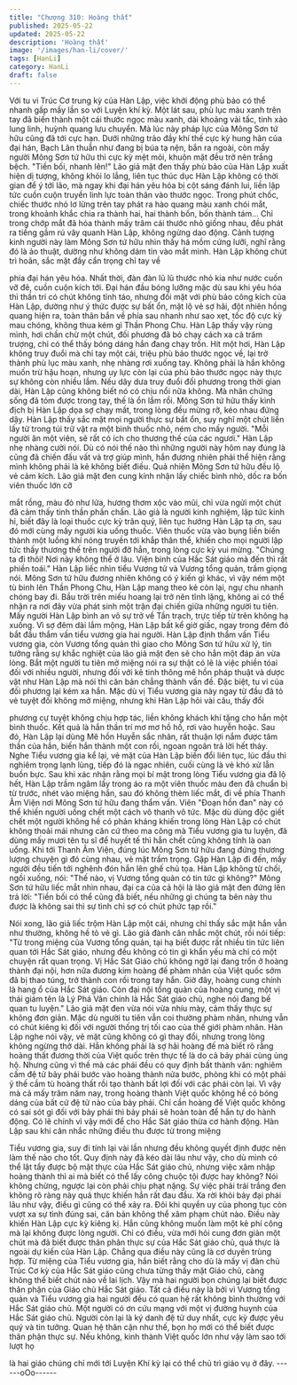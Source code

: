 ```yaml
---
title: "Chương 310: Hoàng thất"
published: 2025-05-22
updated: 2025-05-22
description: 'Hoàng thất'
image: '/images/han-li/cover/'
tags: [HanLi]
category: HanLi
draft: false
---
```


Với tu vi Trúc Cơ trung kỳ của Hàn Lập, việc khởi động phù bảo
có thể nhanh gấp mấy lần so với Luyện khí kỳ.
Một lát sau, phù lục màu xanh trên tay đã biến thành một cái
thước ngọc màu xanh, dài khoảng vài tấc, tinh xảo lung linh,
huỳnh quang lưu chuyển.
Mà lúc này pháp lực của Mông Sơn tứ hữu cũng đã tới cực hạn.
Dưới những trảo đầy khí thế cực kỳ hung hãn của đại hán, Bạch
Lân thuẫn như đang bị búa tạ nện, bắn ra ngoài, còn mấy người
Mông Sơn tứ hữu thì cực kỳ mệt mỏi, khuôn mặt đều trở nên
trắng bệch.
"Tiền bối, nhanh lên!"
Lão giả mặt đen thấy phù bảo của Hàn Lập xuất hiện dị tượng,
không khỏi lo lắng, liên tục thúc dục
Hàn Lập không có thời gian để ý tới lão, mà ngay khi đại hán yêu
hóa bị cột sáng đánh lui, liền lập tức cuồn cuộn truyền linh lực
toàn thân vào thước ngọc.
Trong phút chốc, chiếc thước nhỏ lơ lửng trên tay phát ra hào
quang màu xanh chói mắt, trong khoảnh khắc chia ra thành hai,
hai thành bốn, bốn thành tám… Chỉ trong chớp mắt đã hóa thành
mấy trăm cái thước nhỏ giống nhau, đều phát ra tiếng gầm rú vây
quanh Hàn Lập, không ngừng dao động.
Cảnh tượng kinh người này làm Mông Sơn tứ hữu nhìn thấy há
mồm cứng lưỡi, nghĩ rằng đó là ảo thuật, dường như không dám
tin vào mắt mình.
Hàn Lập không chút trì hoãn, sắc mặt đầy cẩn trọng chỉ tay về

phía đại hán yêu hóa. Nhất thời, đàn đàn lũ lũ thước nhỏ kia như
nước cuốn vỡ đê, cuồn cuộn kích tới.
Đại hán đầu bóng lưỡng mặc dù sau khi yêu hóa thì thần trí có
chút không tỉnh táo, nhưng đối mặt với phù bảo công kích của
Hàn Lập, dường như ý thức được sự bất ổn, mặt lộ vẻ sợ hãi, đột
nhiên hồng quang hiện ra, toàn thân bắn về phía sau nhanh như
sao xẹt, tốc độ cực kỳ mau chóng, không thua kém gì Thần
Phong Chu.
Hàn Lập thấy vậy rùng mình, hơi chần chừ một chút, đối phương
đã bỏ chạy cách xa cả trăm trượng, chỉ có thể thấy bóng dáng
hắn đang chạy trốn.
Hít một hơi, Hàn Lập không truy đuổi mà chỉ tay một cái, triệu phù
bảo thước ngọc về, lại trở thành phù lục màu xanh, nhẹ nhàng rơi
xuống tay.
Không phải là hắn không muốn trừ hậu hoạn, nhưng uy lực còn
lại của phù bảo thước ngọc này thực sự không còn nhiều lắm.
Nếu dây dưa truy đuổi đối phương trong thời gian dài, Hàn Lập
cũng không biết nó có chịu nổi nữa không. Mà nhân chứng sống
đã tóm được trong tay, thế là ổn lắm rồi.
Mông Sơn tứ hữu thấy kình địch bị Hàn Lập dọa sợ chạy mất,
trong lòng đều mừng rỡ, kéo nhau đứng dậy.
Hàn Lập thấy sắc mặt mọi người thực sự bất ổn, suy nghĩ một
chút liền lấy từ trong túi trữ vật ra một bình thuốc nhỏ, ném cho
mấy người.
"Mỗi người ăn một viên, sẽ rất có ích cho thương thế của các
ngươi." Hàn Lập nhẹ nhàng cười nói.
Dù có nói thế nào thì những người này hôm nay đúng là cũng đã
chiến đấu vất vả trợ giúp mình, hắn đương nhiên phải thể hiện
rằng mình không phải là kẻ không biết điều.
Quả nhiên Mông Sơn tứ hữu đều lộ vẻ cảm kích. Lão giả mặt đen
cung kính nhận lấy chiếc bình nhỏ, dốc ra bốn viên thuốc lớn cỡ

mắt rồng, màu đỏ như lửa, hương thơm xộc vào mũi, chỉ vừa
ngửi một chút đã cảm thấy tinh thần phấn chấn.
Lão giả là người kinh nghiệm, lập tức kinh hỉ, biết đây là loại
thuốc cực kỳ trân quý, liên tục hướng Hàn Lập tạ ơn, sau đó mới
cùng mấy người kia uống thuốc.
Viên thuốc vừa vào bụng liền biến thành một luồng khí nóng
truyền tới khắp thân thể, khiến cho mọi người lập tức thấy thương
thế trên người đỡ hẳn, trong lòng cực kỳ vui mừng.
"Chúng ta đi thôi! Nơi này không thể ở lâu. Viện binh của Hắc Sát
giáo mà đến thì rất phiền toái." Hàn Lập liếc nhìn tiểu Vương tử
và Vương tổng quản, trầm giọng nói.
Mông Sơn tứ hữu đương nhiên không có ý kiến gì khác, vì vậy
ném một tù binh lên Thần Phong Chu, Hàn Lập mang theo kẻ còn
lại, ngự chu nhanh chóng bay đi.
Bầu trời trên miếu hoang lại trở nên tĩnh lặng, không ai có thể
nhận ra nơi đây vừa phát sinh một trận đại chiến giữa những
người tu tiên.
Mấy người Hàn Lập bình an vô sự trở về Tần trạch, trực tiếp từ
trên không hạ xuống.
Vì sợ đêm dài lắm mộng, Hàn Lập bất kể giờ giấc, ngay trong
đêm đó bắt đầu thẩm vấn tiểu vương gia hai người.
Hàn Lập định thẩm vấn Tiểu vương gia, còn Vương tổng quản thì
giao cho Mông Sơn tứ hữu xử lý, tin tưởng rằng sự khắc nghiệt
của lão giả mặt đen sẽ cho hắn một đáp án vừa lòng.
Bắt một người tu tiên mở miệng nói ra sự thật có lẽ là việc phiền
tóai đối với nhiều người, nhưng đối với kẻ tinh thông mê hồn pháp
thuật và dược vật như Hàn Lập mà nói thì căn bản chẳng thành
vấn đề. Đặc biệt, tu vi của đối phương lại kém xa hắn.
Mặc dù vị Tiểu vương gia này ngay từ đầu đã tỏ vẻ tuyệt đối
không mở miệng, nhưng khi Hàn Lập hỏi vài câu, thấy đối

phương cự tuyệt không chịu hợp tác, liền không khách khí tặng
cho hắn một bình thuốc. Kết quả là hắn thần trí mơ mơ hồ hồ, rơi
vào huyễn hoặc.
Sau đó, Hàn Lập lại dùng Mê hồn Huyễn sắc nhãn, rất thuận lợi
nắm được tâm thần của hắn, biến hắn thành một con rối, ngoan
ngoãn trả lời hết thảy.
Nghe Tiểu vương gia kể lại, vẻ mặt của Hàn Lập biến đổi liên tục,
lúc đầu thì nghiêm trọng lạnh lùng, tiếp đó là ngạc nhiên, cuối
cùng là vẻ khó xử lẫn buồn bực.
Sau khi xác nhận rằng mọi bí mật trong lòng Tiểu vương gia đã lộ
hết, Hàn Lập trầm ngâm lấy trong áo ra một viên thuốc màu đen
đã chuẩn bị từ trước, nhét vào miệng hắn, sau đó không thèm liếc
mắt, đi về phía Thanh Âm Viện nơi Mông Sơn tứ hữu đang thẩm
vấn.
Viên "Đoạn hồn đan" này có thể khiến người uống chết một cách
vô thanh vô tức.
Mặc dù dùng độc giết chết một người không hề có phản kháng
khiến trong lòng Hàn Lập có chút không thoải mái nhưng căn cứ
theo ma công mà Tiểu vương gia tu luyện, đã dùng mấy mươi tên
tu sĩ để huyết tế thì hắn chết cũng không tính là oan uổng.
Khi tới Thanh Âm Viện, đúng lúc Mông Sơn tứ hữu đang đứng
thương lượng chuyện gì đó cùng nhau, vẻ mặt trầm trọng. Gặp
Hàn Lập đi đến, mấy người đều tiến tới nghênh đón hắn lên ghế
chủ tọa.
Hàn Lập không từ chối, ngồi xuống, nói:
"Thế nào, vị Vương tổng quản có tin tức gì không?"
Mông Sơn tứ hữu liếc mắt nhìn nhau, đại ca của cả hội là lão giả
mặt đen đứng lên trả lời:
"Tiền bối có thể cũng đã biết, nếu những gì chúng ta bên này thu
được là không sai thì sự tình chỉ sợ có chút phức tạp rồi."

Nói xong, lão giả liếc trộm Hàn Lập một cái, nhưng chỉ thấy sắc
mặt hắn vẫn như thường, không hề tỏ vẻ gì.
Lão giả đành cân nhắc một chút, rồi nói tiếp:
"Từ trong miệng của Vương tổng quản, tại hạ biết được rất nhiều
tin tức liên quan tới Hắc Sát giáo, nhưng đều không có tin gì khẩn
yếu mà chỉ có một chuyện rất quan trọng. Vị Hắc Sát Giáo chủ
không ngờ lại đang trốn ở hoàng thành đại nội, hơn nữa đương
kim hoàng đế phàm nhân của Việt quốc sớm đã bị thao túng, trở
thành con rối trong tay hắn. Giờ đây, hoàng cung chính là hang ổ
của Hắc Sát giáo. Còn đại nội tổng quản của hoàng cung, một vị
thái giám tên là Lý Phá Vân chính là Hắc Sát giáo chủ, nghe nói
đang bế quan tu luyện."
Lão giả mặt đen vừa nói vừa nhíu mày, cảm thấy thực sự không
đơn giản. Mặc dù người tu tiên vẫn coi thường phàm nhân,
nhưng vẫn có chút kiêng kị đối với người thống trị tối cao của thế
giới phàm nhân.
Hàn Lập nghe nói vậy, vẻ mặt cũng không có gì thay đổi, nhưng
trong lòng không ngừng thở dài.
Hắn không phải là sợ hãi hoàng đế mà biết rõ rằng hoàng thất
đương thời của Việt quốc trên thực tế là do cả bảy phái cùng ủng
hộ.
Nhưng cũng vì thế mà các phái đều có quy định bất thành văn:
nghiêm cấm đệ tử bảy phái bước vào hoàng thành nửa bước,
phòng khi có một phái ỷ thế cầm tù hoàng thất rồi tạo thành bất
lợi đối với các phái còn lại.
Vì vậy mà cả mấy trăm năm nay, trong hoàng thành Việt quốc
không hề có bóng dáng của bất cứ đệ tử nào của bảy phái. Chỉ
cần hoàng đế Việt quốc không có sai sót gì đối với bảy phái thì
bảy phái sẽ hoàn toàn để hắn tự do hành động. Có lẽ chính vì vậy
mới để cho Hắc Sát giáo thừa cơ hành động.
Hàn Lập sau khi cân nhắc những điều thu được từ trong miệng

Tiểu vương gia, suy đi tính lại vài lần nhưng đều không quyết định
được nên làm thế nào cho tốt.
Quy định này đã kéo dài lâu như vậy, cho dù mình có thể lật tẩy
được bộ mặt thực của Hắc Sát giáo chủ, nhưng việc xâm nhập
hoàng thành thì ai mà biết có thể lấy công chuộc tội được hay
không? Nói không chừng, ngược lại còn phải chịu phạt nặng.
Sự việc phải trái trắng đen không rõ ràng này quả thực khiến hắn
rất đau đầu. Xa rời khỏi bảy đại phái lâu như vậy, điều gì cũng có
thể xảy ra.
Đôi khi quyền uy của phong tục còn vượt xa sự tình đúng sai, căn
bản không thể xâm phạm chút nào. Điều này khiến Hàn Lập cực
kỳ kiêng kị.
Hắn cũng không muốn làm một kẻ phí công mà lại không được
lòng người.
Chỉ có điều, vừa mới hỏi cung đơn giản một chút mà đã biết được
thân phân thực sự của Hắc Sát giáo chủ, quả thực là ngoài dự
kiến của Hàn Lập.
Chẳng qua điều này cũng là cơ duyên trùng hợp. Từ miệng của
Tiểu vương gia, hắn biết rằng cho dù là mấy vị đàn chủ Trúc Cơ
kỳ của Hắc Sát giáo cũng chưa từng thấy mặt Giáo chủ, càng
không thể biết chút nào về lai lịch.
Vậy mà hai người bọn chúng lại biết được thân phận của Giáo
chủ Hắc Sát giáo. Tất cả điều này là bởi vì Vương tổng quản và
Tiểu vương gia hai người đều có quan hệ rất không bình thường
với Hắc Sát giáo chủ.
Một người có ơn cứu mạng với một vị đường huynh của Hắc Sát
giáo chủ. Người còn lại là ký danh đệ tử duy nhất, cực kỳ được
yêu quý và tin tưởng. Quan hệ thân cận như thế, bọn họ mới có
thể biết được thân phận thực sự.
Nếu không, kinh thành Việt quốc lớn như vậy làm sao tới lượt họ

là hai giáo chúng chỉ mới tới Luyện Khí kỳ lại có thể chủ trì giáo
vụ ở đây.
------oOo------

